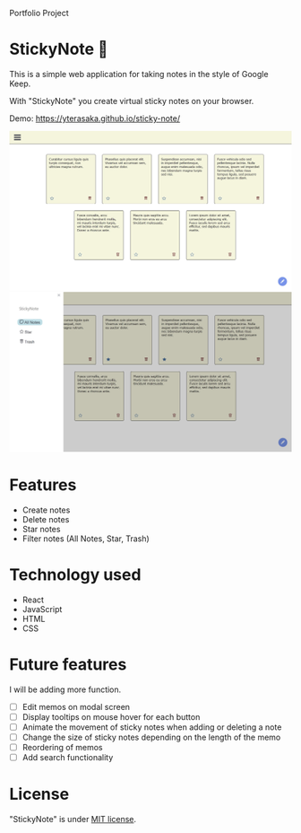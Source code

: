 Portfolio Project

# StickyNote 📝

This is a simple web application for taking notes in the style of Google Keep.

With "StickyNote" you create virtual sticky notes on your browser.

Demo: https://yterasaka.github.io/sticky-note/

![StickyNote](image/StickyNoteImage1.jpg)
![StickyNote](image/StickyNoteImage2.jpg)

# Features

- Create notes
- Delete notes
- Star notes
- Filter notes (All Notes, Star, Trash)

# Technology used

- React
- JavaScript
- HTML
- CSS

# Future features

I will be adding more function.

- [ ] Edit memos on modal screen
- [ ] Display tooltips on mouse hover for each button
- [ ] Animate the movement of sticky notes when adding or deleting a note
- [ ] Change the size of sticky notes depending on the length of the memo
- [ ] Reordering of memos
- [ ] Add search functionality

# License

"StickyNote" is under [MIT license](https://en.wikipedia.org/wiki/MIT_License).
